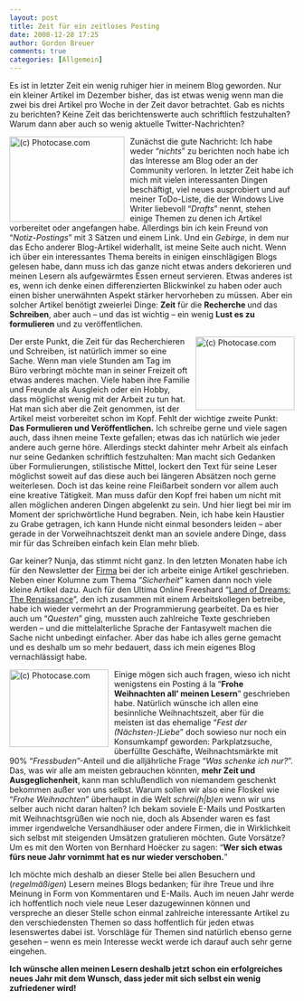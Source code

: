 ```yaml
---
layout: post
title: Zeit für ein zeitloses Posting
date: 2008-12-28 17:25
author: Gordon Breuer
comments: true
categories: [Allgemein]
---
```

<p>Es ist in letzter Zeit ein wenig ruhiger hier in meinem Blog geworden. Nur ein kleiner Artikel im Dezember bisher, das ist etwas wenig wenn man die zwei bis drei Artikel pro Woche in der Zeit davor betrachtet. Gab es nichts zu berichten? Keine Zeit das berichtenswerte auch schriftlich festzuhalten? Warum dann aber auch so wenig aktuelle Twitter-Nachrichten?</p>
<p><img style="border-bottom: 0px; border-left: 0px; margin: 0px 10px 0px 0px; display: inline; border-top: 0px; border-right: 0px" title="(c) Photocase.com" src="http://anheledirwp.blob.core.windows.net/wordpress/2008/12/photocase678879815174_3.jpg" border="0" alt="(c) Photocase.com" width="203" height="151" align="left" /> Zun&auml;chst die gute Nachricht: Ich habe weder &ldquo;<em>nichts</em>&rdquo; zu berichten noch habe ich das Interesse am Blog oder an der Community verloren. In letzter Zeit habe ich mich mit vielen interessanten Dingen besch&auml;ftigt, viel neues ausprobiert und auf meiner ToDo-Liste, die der Windows Live Writer liebevoll &ldquo;<em>Drafts</em>&rdquo; nennt, stehen einige Themen zu denen ich Artikel vorbereitet oder angefangen habe. Allerdings bin ich kein Freund von &ldquo;<em>Notiz-Postings</em>&rdquo; mit 3 S&auml;tzen und einem Link. Und ein <em>Gebirge</em>, in dem nur das Echo anderer Blog-Artikel widerhallt, ist meine Seite auch nicht. Wenn ich &uuml;ber ein interessantes Thema bereits in einigen einschl&auml;gigen Blogs gelesen habe, dann muss ich das ganze nicht etwas anders dekorieren und meinen Lesern als aufgew&auml;rmtes Essen erneut servieren. Etwas anderes ist es, wenn ich denke einen differenzierten Blickwinkel zu haben oder auch einen bisher unerw&auml;hnten Aspekt st&auml;rker hervorheben zu m&uuml;ssen. Aber ein solcher Artikel ben&ouml;tigt zweierlei Dinge: <strong>Zeit</strong> f&uuml;r die <strong>Recherche </strong>und das <strong>Schreiben</strong>, aber auch &ndash; und das ist wichtig &ndash; ein wenig <strong>Lust es zu formulieren</strong> und zu ver&ouml;ffentlichen.</p>
<p><img style="border-bottom: 0px; border-left: 0px; margin: 0px 0px 0px 10px; display: inline; border-top: 0px; border-right: 0px" title="(c) Photocase.com" src="http://anheledirwp.blob.core.windows.net/wordpress/2008/12/108588NIQIQH808844SIWPGZHR_3.jpg" border="0" alt="(c) Photocase.com" width="175" height="130" align="right" /> Der erste Punkt, die Zeit f&uuml;r das Recherchieren und Schreiben, ist nat&uuml;rlich immer so eine Sache. Wenn man viele Stunden am Tag im B&uuml;ro verbringt m&ouml;chte man in seiner Freizeit oft etwas anderes machen. Viele haben ihre Familie und Freunde als Ausgleich oder ein Hobby, dass m&ouml;glichst wenig mit der Arbeit zu tun hat. Hat man sich aber die Zeit genommen, ist der Artikel meist vorbereitet schon im Kopf. Fehlt der wichtige zweite Punkt: <strong>Das Formulieren und Ver&ouml;ffentlichen.</strong> Ich schreibe gerne und viele sagen auch, dass ihnen meine Texte gefallen; etwas das ich nat&uuml;rlich wie jeder andere auch gerne h&ouml;re. Allerdings steckt dahinter mehr Arbeit als einfach nur seine Gedanken schriftlich festzuhalten: Man macht sich Gedanken &uuml;ber Formulierungen, stilistische Mittel, lockert den Text f&uuml;r seine Leser m&ouml;glichst soweit auf das diese auch bei l&auml;ngeren Abs&auml;tzen noch gerne weiterlesen. Doch ist das keine reine Flei&szlig;arbeit sondern vor allem auch eine kreative T&auml;tigkeit. Man muss daf&uuml;r den Kopf frei haben um nicht mit allen m&ouml;glichen anderen Dingen abgelenkt zu sein. Und hier liegt bei mir im Moment der sprichw&ouml;rtliche Hund begraben. Nein, ich habe kein Haustier zu Grabe getragen, ich kann Hunde nicht einmal besonders leiden &ndash; aber gerade in der Vorweihnachtszeit denkt man an soviele andere Dinge, dass mir f&uuml;r das Schreiben einfach kein Elan mehr blieb.</p>
<p>Gar keiner? Nunja, das stimmt nicht ganz. In den letzten Monaten habe ich f&uuml;r den Newsletter der <a href="http://www.dmde.net" target="_blank">Firma</a> bei der ich arbeite einige Artikel geschrieben. Neben einer Kolumne zum Thema &ldquo;<em>Sicherheit</em>&rdquo; kamen dann noch viele kleine Artikel dazu. Auch f&uuml;r den Ultima Online Freeshard &ldquo;<a href="http://land-of-dreams.de/" target="_blank">Land of Dreams: The Renaissance</a>&rdquo;, den ich zusammen mit einem Arbeitskollegen betreibe, habe ich wieder vermehrt an der Programmierung gearbeitet. Da es hier auch um &ldquo;<em>Questen</em>&rdquo; ging, mussten auch zahlreiche Texte geschrieben werden &ndash; und die mittelalterliche Sprache der Fantasywelt machen die Sache nicht unbedingt einfacher. Aber das habe ich alles gerne gemacht und es deshalb um so mehr bedauert, dass ich mein eigenes Blog vernachl&auml;ssigt habe.</p>
<p><img style="border-bottom: 0px; border-left: 0px; margin: 0px 10px 0px 0px; display: inline; border-top: 0px; border-right: 0px" title="(c) Photocase.com" src="http://anheledirwp.blob.core.windows.net/wordpress/2008/12/photocase4rjh6jtr6kxr_3.jpg" border="0" alt="(c) Photocase.com" width="175" height="137" align="left" /> Einige m&ouml;gen sich auch fragen, wieso ich nicht wenigstens ein Posting &aacute; la &ldquo;<strong>Frohe Weihnachten all&rsquo; meinen Lesern</strong>&rdquo; geschrieben habe. Nat&uuml;rlich w&uuml;nsche ich allen eine besinnliche Weihnachtszeit, aber f&uuml;r die meisten ist das ehemalige &ldquo;<em>Fest der (N&auml;chsten-)Liebe</em>&rdquo; doch sowieso nur noch ein Konsumkampf geworden: Parkplatzsuche, &uuml;berf&uuml;llte Gesch&auml;fte, Weihnachtsm&auml;rkte mit 90% &ldquo;<em>Fressbuden</em>&rdquo;-Anteil und die allj&auml;hrliche Frage &ldquo;<em>Was schenke ich nur?</em>&rdquo;. Das, was wir alle am meisten gebrauchen k&ouml;nnten, <strong>mehr Zeit und Ausgeglichenheit</strong>, kann man schlu&szlig;endlich von niemandem geschenkt bekommen au&szlig;er von uns selbst. Warum sollen wir also eine Floskel wie &ldquo;<em>Frohe Weihnachten</em>&rdquo; &uuml;berhaupt in die Welt <em>schrei(h|b)en</em> wenn wir uns selber auch nicht daran halten? Ich bekam soviele E-Mails und Postkarten mit Weihnachtsgr&uuml;&szlig;en wie noch nie, doch als Absender waren es fast immer irgendwelche Versandh&auml;user oder andere Firmen, die in Wirklichkeit sich selbst mit steigenden Ums&auml;tzen gratulieren m&ouml;chten. Gute Vors&auml;tze? Um es mit den Worten von Bernhard Ho&euml;cker zu sagen: &ldquo;<strong>Wer sich etwas f&uuml;rs neue Jahr vornimmt hat es nur wieder verschoben.</strong>&rdquo;</p>
<p>Ich m&ouml;chte mich deshalb an dieser Stelle bei allen Besuchern und (<em>regelm&auml;&szlig;igen</em>) Lesern meines Blogs bedanken; f&uuml;r ihre Treue und ihre Meinung in Form von Kommentaren und E-Mails. Auch im neuen Jahr werde ich hoffentlich noch viele neue Leser dazugewinnen k&ouml;nnen und verspreche an dieser Stelle schon einmal zahlreiche interessante Artikel zu den verschiedensten Themen so dass hoffentlich f&uuml;r jeden etwas lesenswertes dabei ist. Vorschl&auml;ge f&uuml;r Themen sind nat&uuml;rlich ebenso gerne gesehen &ndash; wenn es mein Interesse weckt werde ich darauf auch sehr gerne eingehen.</p>
<p><strong>Ich w&uuml;nsche allen meinen Lesern deshalb jetzt schon ein erfolgreiches neues Jahr mit dem Wunsch, dass jeder mit sich selbst ein wenig zufriedener wird!</strong></p>
